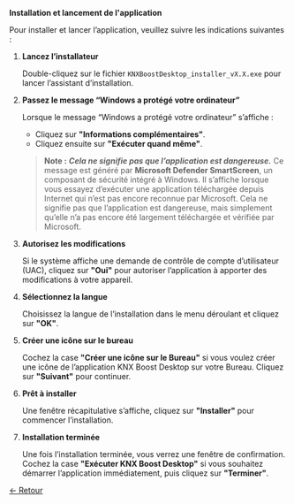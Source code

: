 **Installation et lancement de l'application**

Pour installer et lancer l’application, veuillez suivre les indications suivantes :

1. **Lancez l’installateur**

   Double-cliquez sur le fichier `KNXBoostDesktop_installer_vX.X.exe` pour lancer l’assistant d’installation.

2. **Passez le message “Windows a protégé votre ordinateur”**

   Lorsque le message “Windows a protégé votre ordinateur” s’affiche :
   
   * Cliquez sur **"Informations complémentaires"**.
   * Cliquez ensuite sur **"Exécuter quand même"**.
  



   > **Note :** **_Cela ne signifie pas que l’application est dangereuse._** Ce message est généré par **Microsoft Defender SmartScreen**, un composant de sécurité intégré à Windows. Il s’affiche lorsque vous essayez d’exécuter une application téléchargée depuis Internet qui n’est pas encore reconnue par Microsoft. Cela ne signifie pas que l’application est dangereuse, mais simplement qu’elle n’a pas encore été largement téléchargée et vérifiée par Microsoft.

4. **Autorisez les modifications**

   Si le système affiche une demande de contrôle de compte d’utilisateur (UAC), cliquez sur **"Oui"** pour autoriser l’application à apporter des modifications à votre appareil.

5. **Sélectionnez la langue**

   Choisissez la langue de l’installation dans le menu déroulant et cliquez sur **"OK"**.

6. **Créer une icône sur le bureau**

   Cochez la case **"Créer une icône sur le Bureau"** si vous voulez créer une icône de l’application KNX Boost Desktop sur votre Bureau. Cliquez sur **"Suivant"** pour continuer.

7. **Prêt à installer**

   Une fenêtre récapitulative s’affiche, cliquez sur **"Installer"** pour commencer l’installation.

8. **Installation terminée**

   Une fois l’installation terminée, vous verrez une fenêtre de confirmation. Cochez la case **"Exécuter KNX Boost Desktop"** si vous souhaitez démarrer l’application immédiatement, puis cliquez sur **"Terminer"**.


[← Retour](../README.md)
